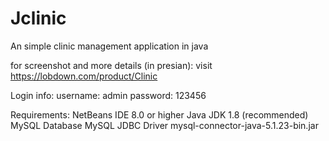 # Jclinic
An simple clinic management application in java

for screenshot and more details (in presian): visit https://lobdown.com/product/Clinic

Login info:
username: admin
password: 123456

Requirements:
NetBeans IDE 8.0 or higher
Java JDK 1.8 (recommended)
MySQL Database
MySQL JDBC Driver mysql-connector-java-5.1.23-bin.jar